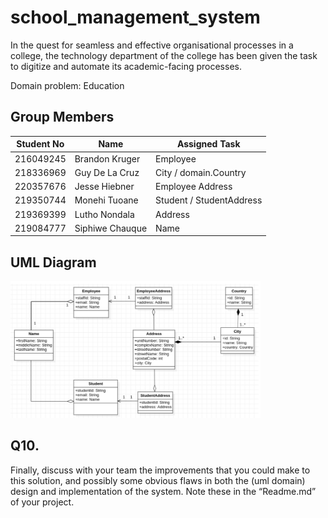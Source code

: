 # school_management_system

<!---![Project Status](https://img.shields.io/travis/:216049245/:school_management)

- [Maven](https://maven.apache.org/) - Dependency Management
- [JUnit](https://junit.org/junit5/) - Testing Framework
- [Spring](https://spring.io/) - Application Framework

![](https://img.shields.io/badge/jdk-17-red)
![](https://img.shields.io/badge/tool-maven-blue)
![](https://img.shields.io/badge/junit-platform-brightgreen)
![](https://img.shields.io/badge/junit-jupiter-green)
![](https://img.shields.io/badge/spring-boot-darkgreen)

-->

In the quest for seamless and effective organisational processes in a college, the technology department of the college has been given the task to digitize and automate its academic-facing processes.

Domain problem: Education

## Group Members

| Student No | Name            | Assigned Task            |
|------------|-----------------|--------------------------|
| 216049245  | Brandon Kruger  | Employee                 |
| 218336969  | Guy De La Cruz  | City / domain.Country    |
| 220357676  | Jesse Hiebner   | Employee Address         |
| 219350744  | Monehi Tuoane   | Student / StudentAddress |
| 219369399  | Lutho Nondala   | Address                  |
| 219084777  | Siphiwe Chauque | Name                     |

## UML Diagram
<img
  src="school_management_system.png"
  alt="Image containing a UML diagram for the assigned task."
  title="UML Diagram"
  style="display: inline-block; margin: 0 auto; max-width: 400px">
  
 ## Q10.
 
Finally, discuss with your team the improvements that you could make to this solution, and
possibly some obvious flaws in both the (uml domain) design and implementation of the system.
Note these in the “Readme.md” of your project.
